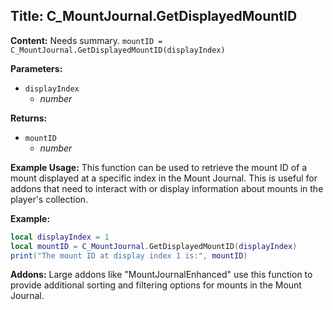 ## Title: C_MountJournal.GetDisplayedMountID

**Content:**
Needs summary.
`mountID = C_MountJournal.GetDisplayedMountID(displayIndex)`

**Parameters:**
- `displayIndex`
  - *number*

**Returns:**
- `mountID`
  - *number*

**Example Usage:**
This function can be used to retrieve the mount ID of a mount displayed at a specific index in the Mount Journal. This is useful for addons that need to interact with or display information about mounts in the player's collection.

**Example:**
```lua
local displayIndex = 1
local mountID = C_MountJournal.GetDisplayedMountID(displayIndex)
print("The mount ID at display index 1 is:", mountID)
```

**Addons:**
Large addons like "MountJournalEnhanced" use this function to provide additional sorting and filtering options for mounts in the Mount Journal.